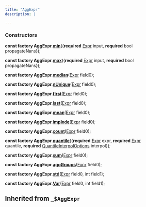 ```yaml
---
title: "AggExpr"
description: |

---
```



### Constructors
<dl>
<dt>

<span class="dart-code"><strong>const factory AggExpr.[min](min)</strong>({<span class="nobr"><strong>required</strong> [Expr] input</span>, <span class="nobr"><strong>required</strong> bool propagateNans</span>});</span>
</dt>
<dt>

<span class="dart-code"><strong>const factory AggExpr.[max](max)</strong>({<span class="nobr"><strong>required</strong> [Expr] input</span>, <span class="nobr"><strong>required</strong> bool propagateNans</span>});</span>
</dt>
<dt>

<span class="dart-code"><strong>const factory AggExpr.[median](median)</strong>(<span class="nobr">[Expr] field0</span>);</span>
</dt>
<dt>

<span class="dart-code"><strong>const factory AggExpr.[nUnique](nunique)</strong>(<span class="nobr">[Expr] field0</span>);</span>
</dt>
<dt>

<span class="dart-code"><strong>const factory AggExpr.[first](first)</strong>(<span class="nobr">[Expr] field0</span>);</span>
</dt>
<dt>

<span class="dart-code"><strong>const factory AggExpr.[last](last)</strong>(<span class="nobr">[Expr] field0</span>);</span>
</dt>
<dt>

<span class="dart-code"><strong>const factory AggExpr.[mean](mean)</strong>(<span class="nobr">[Expr] field0</span>);</span>
</dt>
<dt>

<span class="dart-code"><strong>const factory AggExpr.[implode](implode)</strong>(<span class="nobr">[Expr] field0</span>);</span>
</dt>
<dt>

<span class="dart-code"><strong>const factory AggExpr.[count](count)</strong>(<span class="nobr">[Expr] field0</span>);</span>
</dt>
<dt>

<span class="dart-code"><strong>const factory AggExpr.[quantile](quantile)</strong>({<span class="nobr"><strong>required</strong> [Expr] expr</span>, <span class="nobr"><strong>required</strong> [Expr] quantile</span>, <span class="nobr"><strong>required</strong> [QuantileInterpolOptions] interpol</span>});</span>
</dt>
<dt>

<span class="dart-code"><strong>const factory AggExpr.[sum](sum)</strong>(<span class="nobr">[Expr] field0</span>);</span>
</dt>
<dt>

<span class="dart-code"><strong>const factory AggExpr.[aggGroups](agggroups)</strong>(<span class="nobr">[Expr] field0</span>);</span>
</dt>
<dt>

<span class="dart-code"><strong>const factory AggExpr.[std](std)</strong>(<span class="nobr">[Expr] field0</span>, <span class="nobr">int field1</span>);</span>
</dt>
<dt>

<span class="dart-code"><strong>const factory AggExpr.[Var](var)</strong>(<span class="nobr">[Expr] field0</span>, <span class="nobr">int field1</span>);</span>
</dt>
</dl>



## Inherited from `_$AggExpr`

[Expr]: /reference/classes/expr
[QuantileInterpolOptions]: /reference/enums/quantileinterpoloptions